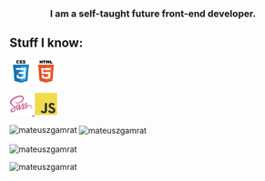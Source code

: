 <h3 align="center">I am a self-taught future front-end developer.</h3>

<h2 align="left">Stuff I know:</h2>
<p align="left">
  <img src="https://raw.githubusercontent.com/devicons/devicon/master/icons/css3/css3-original-wordmark.svg" alt="css3" width="40" height="40"/>
  <a href="https://www.w3.org/html/" target="_blank" rel="noreferrer"><img src="https://raw.githubusercontent.com/devicons/devicon/master/icons/html5/html5-original-wordmark.svg" alt="html5" width="40" height="40"/> </a> 
  <a href="https://sass-lang.com" target="_blank" rel="noreferrer"> </p>
  <img src="https://raw.githubusercontent.com/devicons/devicon/master/icons/sass/sass-original.svg" alt="sass" width="40" height="40"/> </a>
  <a href="https://developer.mozilla.org/en-US/docs/Web/JavaScript" target="_blank" rel="noreferrer"> 
  <img src="https://raw.githubusercontent.com/devicons/devicon/master/icons/javascript/javascript-original.svg"             alt="javascript" width="40" height="40"/> </a> 
</p>

<p><img align="left" src="https://github-readme-stats.vercel.app/api/top-langs?username=mateuszgamrat&show_icons=true&locale=en&layout=compact" alt="mateuszgamrat" /></p>

<p>&nbsp;<img align="center" src="https://github-readme-stats.vercel.app/api?username=mateuszgamrat&show_icons=true&locale=en" alt="mateuszgamrat" /></p>

<p><img align="center" src="https://github-readme-streak-stats.herokuapp.com/?user=mateuszgamrat&" alt="mateuszgamrat" /></p>


<p align="left"> <img src="https://komarev.com/ghpvc/?username=mateuszgamrat&label=Profile%20views&color=0e75b6&style=flat" alt="mateuszgamrat" /> </p>
